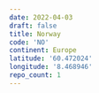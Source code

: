 ```yaml
---
date: 2022-04-03
draft: false
title: Norway
code: 'NO'
continent: Europe
latitude: '60.472024'
longitude: '8.468946'
repo_count: 1
---
```



